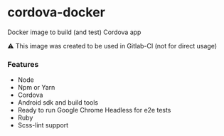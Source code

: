 # cordova-docker
Docker image to build (and test) Cordova app

⚠️ This image was created to be used in Gitlab-CI (not for direct usage)

### Features

- Node
- Npm or Yarn
- Cordova
- Android sdk and build tools
- Ready to run Google Chrome Headless for e2e tests
- Ruby
- Scss-lint support
